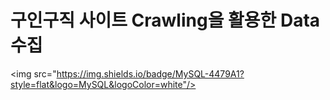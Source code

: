 # 구인구직 사이트 Crawling을 활용한 Data 수집 

<img src="https://img.shields.io/badge/MySQL-4479A1?style=flat&logo=MySQL&logoColor=white"/>

